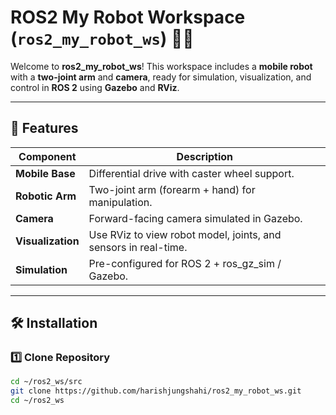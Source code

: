 # ROS2 My Robot Workspace (`ros2_my_robot_ws`) 🚗🤖

Welcome to **ros2_my_robot_ws**! This workspace includes a **mobile robot** with a **two-joint arm** and **camera**, ready for simulation, visualization, and control in **ROS 2** using **Gazebo** and **RViz**.

---

## 🚀 Features

| Component        | Description |
|-----------------|-------------|
| **Mobile Base**  | Differential drive with caster wheel support. |
| **Robotic Arm**  | Two-joint arm (forearm + hand) for manipulation. |
| **Camera**       | Forward-facing camera simulated in Gazebo. |
| **Visualization**| Use RViz to view robot model, joints, and sensors in real-time. |
| **Simulation**   | Pre-configured for ROS 2 + ros_gz_sim / Gazebo. |

---

## 🛠 Installation

### 1️⃣ Clone Repository

```bash
cd ~/ros2_ws/src
git clone https://github.com/harishjungshahi/ros2_my_robot_ws.git
cd ~/ros2_ws

